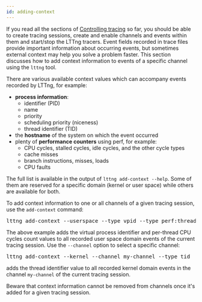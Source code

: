 ```yaml
---
id: adding-context
---
```


If you read all the sections of
[Controlling tracing](#doc-controlling-tracing) so far, you should be
able to create tracing sessions, create and enable channels and events
within them and start/stop the LTTng tracers. Event fields recorded in
trace files provide important information about occurring events, but
sometimes external context may help you solve a problem faster. This
section discusses how to add context information to events of a
specific channel using the `lttng` tool.

There are various available context values which can accompany events
recorded by LTTng, for example:

  * **process information**:
    * identifier (PID)
    * name
    * priority
    * scheduling priority (niceness)
    * thread identifier (TID)
  * the **hostname** of the system on which the event occurred
  * plenty of **performance counters** using perf, for example:
    * CPU cycles, stalled cycles, idle cycles, and the other cycle types
    * cache misses
    * branch instructions, misses, loads
    * CPU faults

The full list is available in the output of `lttng add-context --help`.
Some of them are reserved for a specific domain (kernel or
user space) while others are available for both.

To add context information to one or all channels of a given tracing
session, use the `add-context` command:

<pre class="term">
lttng add-context --userspace --type vpid --type perf:thread:cpu-cycles
</pre>

The above example adds the virtual process identifier and per-thread
CPU cycles count values to all recorded user space domain events of the
current tracing session. Use the `--channel` option to select a specific
channel:

<pre class="term">
lttng add-context --kernel --channel my-channel --type tid
</pre>

adds the thread identifier value to all recorded kernel domain events
in the channel `my-channel` of the current tracing session.

Beware that context information cannot be removed from channels once
it's added for a given tracing session.
